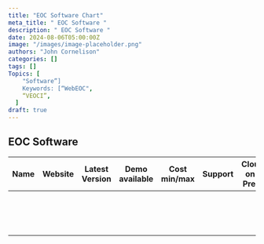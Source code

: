 ```yaml
---
title: "EOC Software Chart"
meta_title: " EOC Software "
description: " EOC Software "
date: 2024-08-06T05:00:00Z
image: "/images/image-placeholder.png"
authors: "John Cornelison"
categories: []
tags: []
Topics: [
    "Software”]
    Keywords: [“WebEOC",
    “VEOCI”,
  ]
draft: true
---
```


## EOC Software

| Name | Website | Latest Version | Demo available | Cost min/max | Support | Cloud on-Prem | Features    | Pro/cons | HW Requirements | Federated | API | Community-+ |     |
| ---- | ------- | -------------- | -------------- | ------------ | ------- | ------------- | ----------- | -------- | --------------- | --------- | --- | ----------- | --- |
|      |         |                |                |              |         |               | Uploading   |          |                 |           |     |             |     |
|      |         |                |                |              |         |               | Downloading |          |                 |           |     |             |     |
|      |         |                |                |              |         |               | Queuing     |          |                 |           |     |             |     |
|      |         |                |                |              |         |               |             |          |                 |           |     |             |     |
|      |         |                |                |              |         |               |             |          |                 |           |     |             |     |
